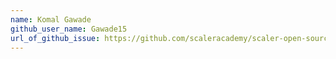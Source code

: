 ```yaml
---
name: Komal Gawade
github_user_name: Gawade15
url_of_github_issue: https://github.com/scaleracademy/scaler-open-source-september-challenge/issues/349 
---
```

